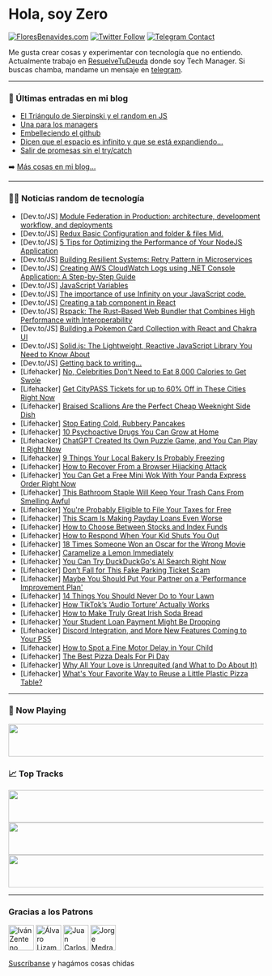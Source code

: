 # Hola, soy Zero

[![FloresBenavides.com](https://img.shields.io/website?down_message=oops&label=MiBlog&style=for-the-badge&up_message=online&url=https%3A%2F%2Ffloresbenavides.com)](https://floresbenavides.com) [![Twitter Follow](https://img.shields.io/twitter/follow/ZeroDragon?color=%231DA1F2&label=Follow&logo=twitter&logoColor=ffffff&style=for-the-badge)](https://twitter.com/zerodragon) [![Telegram Contact](https://img.shields.io/badge/escr%C3%ADbeme-ZeroDragon-%2326A5E4?style=for-the-badge&logo=telegram)](https://t.me/zerodragon)

Me gusta crear cosas y experimentar con tecnología que no entiendo.
Actualmente trabajo en [ResuelveTuDeuda](http://github.com/resuelve) donde soy Tech Manager.
Si buscas chamba, mandame un mensaje en [telegram](https://t.me/zerodragon).

---

### 📕 Últimas entradas en mi blog
<!-- BLOG-POST-LIST:START -->
- [El Triángulo de Sierpinski y el random en JS](https://floresbenavides.com/el-triangulo-de-sierpinski-y-el-random-en-js/)
- [Una para los managers](https://floresbenavides.com/una-para-los-managers/)
- [Embelleciendo el github](https://floresbenavides.com/embelleciendo-el-github/)
- [Dicen que el espacio es infinito y que se está expandiendo…](https://floresbenavides.com/dicen-que-el-espacio-es-infinito-y-que-se-esta-expandiendo/)
- [Salir de promesas sin el try/catch](https://floresbenavides.com/salir-de-promesas-sin-el-try-catch/)
<!-- BLOG-POST-LIST:END -->

➡️ [Más cosas en mi blog...](https://floresbenavides.com)

---

### 👨‍💻 Noticias random de tecnología
<!-- TECH-POSTS:START -->
- [Dev.to/JS] [Module Federation in Production: architecture, development workflow, and deployments](https://dev.to/burhanuday/module-federation-in-production-architecture-development-workflow-and-deployments-3ahf)
- [Dev.to/JS] [Redux Basic Configuration and folder &amp; files Mid.](https://dev.to/jriveraddiaz/redux-basic-configuration-and-folder-files-mid-48ef)
- [Dev.to/JS] [5 Tips for Optimizing the Performance of Your NodeJS Application](https://dev.to/devhoangkien/5-tips-for-optimizing-the-performance-of-your-nodejs-application-2b68)
- [Dev.to/JS] [Building Resilient Systems: Retry Pattern in Microservices](https://dev.to/apoorvtyagi/building-resilient-systems-retry-pattern-in-microservices-1ngj)
- [Dev.to/JS] [Creating AWS CloudWatch Logs using .NET Console Application: A Step-by-Step Guide](https://dev.to/dileepamabulage/creating-aws-cloudwatch-logs-using-net-console-application-a-step-by-step-guide-2a1m)
- [Dev.to/JS] [JavaScript Variables](https://dev.to/cooptothe/javascript-variables-23bl)
- [Dev.to/JS] [The importance of use Infinity on your JavaScript code.](https://dev.to/jesusjimenezc/the-importance-of-use-infinity-on-your-javascript-code-28cb)
- [Dev.to/JS] [Creating a tab component in React](https://dev.to/michaelburrows/creating-a-tab-component-in-react-46hk)
- [Dev.to/JS] [Rspack: The Rust-Based Web Bundler that Combines High Performance with Interoperability](https://dev.to/valorsoftware/rspack-the-rust-based-web-bundler-that-combines-high-performance-with-interoperability-45m8)
- [Dev.to/JS] [Building a Pokemon Card Collection with React and Chakra UI](https://dev.to/kristend/building-a-pokemon-card-collection-with-react-and-chakra-ui-1odc)
- [Dev.to/JS] [Solid.js: The Lightweight, Reactive JavaScript Library You Need to Know About](https://dev.to/brunoromero/solidjs-the-lightweight-reactive-javascript-library-you-need-to-know-about-4nnb)
- [Dev.to/JS] [Getting back to writing...](https://dev.to/resotap/getting-back-to-writing-5cg7)
- [Lifehacker] [No, Celebrities Don&#39;t Need to Eat 8,000 Calories to Get Swole](https://lifehacker.com/no-celebrities-dont-need-to-eat-8-000-calories-to-get-1850208846)
- [Lifehacker] [Get CityPASS Tickets for up to 60% Off in These Cities Right Now](https://lifehacker.com/get-citypass-tickets-for-up-to-60-off-in-these-cities-1850208748)
- [Lifehacker] [Braised Scallions Are the Perfect Cheap Weeknight Side Dish](https://lifehacker.com/braised-scallions-are-the-perfect-cheap-weeknight-side-1850209034)
- [Lifehacker] [Stop Eating Cold, Rubbery Pancakes](https://lifehacker.com/stop-eating-cold-rubbery-pancakes-1850207799)
- [Lifehacker] [10 Psychoactive Drugs You Can Grow at Home](https://lifehacker.com/10-psychoactive-drugs-you-can-grow-at-home-1850208296)
- [Lifehacker] [ChatGPT Created Its Own Puzzle Game, and You Can Play It Right Now](https://lifehacker.com/chatgpt-created-its-own-puzzle-game-and-you-can-play-i-1850207733)
- [Lifehacker] [9 Things Your Local Bakery Is Probably Freezing](https://lifehacker.com/9-things-your-local-bakery-is-probably-freezing-1850207246)
- [Lifehacker] [How to Recover From a Browser Hijacking Attack](https://lifehacker.com/how-to-recover-from-a-browser-hijacking-attack-1850206361)
- [Lifehacker] [You Can Get a Free Mini Wok With Your Panda Express Order Right Now](https://lifehacker.com/you-can-get-a-free-mini-wok-with-your-panda-express-ord-1850207507)
- [Lifehacker] [This Bathroom Staple Will Keep Your Trash Cans From Smelling Awful](https://lifehacker.com/this-bathroom-staple-will-keep-your-trash-cans-from-sme-1850207453)
- [Lifehacker] [You&#39;re Probably Eligible to File Your Taxes for Free](https://lifehacker.com/youre-probably-eligible-to-file-your-taxes-for-free-1850207431)
- [Lifehacker] [This Scam Is Making Payday Loans Even Worse](https://lifehacker.com/this-scam-is-making-payday-loans-even-worse-1850205618)
- [Lifehacker] [How to Choose Between Stocks and Index Funds](https://lifehacker.com/how-to-choose-between-stocks-and-index-funds-1850204507)
- [Lifehacker] [How to Respond When Your Kid Shuts You Out](https://lifehacker.com/how-to-respond-when-your-kid-shuts-you-out-1850202747)
- [Lifehacker] [18 Times Someone Won an Oscar for the Wrong Movie](https://lifehacker.com/18-times-someone-won-an-oscar-for-the-wrong-movie-1850197213)
- [Lifehacker] [Caramelize a Lemon Immediately](https://lifehacker.com/caramelize-a-lemon-immediately-1850204476)
- [Lifehacker] [You Can Try DuckDuckGo&#39;s AI Search Right Now](https://lifehacker.com/you-can-try-duckduckgos-ai-search-right-now-1850203857)
- [Lifehacker] [Don’t Fall for This Fake Parking Ticket Scam](https://lifehacker.com/don-t-fall-for-this-fake-parking-ticket-scam-1850204139)
- [Lifehacker] [Maybe You Should Put Your Partner on a &#39;Performance Improvement Plan&#39;](https://lifehacker.com/maybe-you-should-put-your-partner-on-a-performance-impr-1850199254)
- [Lifehacker] [14 Things You Should Never Do to Your Lawn](https://lifehacker.com/14-things-you-should-never-do-to-your-lawn-1850203382)
- [Lifehacker] [How TikTok’s ‘Audio Torture’ Actually Works](https://lifehacker.com/how-tiktok-s-audio-torture-actually-works-1850203899)
- [Lifehacker] [How to Make Truly Great Irish Soda Bread](https://lifehacker.com/how-to-make-truly-great-irish-soda-bread-1850203472)
- [Lifehacker] [Your Student Loan Payment Might Be Dropping](https://lifehacker.com/your-student-loan-payment-might-be-dropping-1850203158)
- [Lifehacker] [Discord Integration, and More New Features Coming to Your PS5](https://lifehacker.com/discord-integration-and-more-new-features-coming-to-yo-1850202421)
- [Lifehacker] [How to Spot a Fine Motor Delay in Your Child](https://lifehacker.com/how-to-spot-a-fine-motor-delay-in-your-child-1850200747)
- [Lifehacker] [The Best Pizza Deals For Pi Day](https://lifehacker.com/the-best-pizza-deals-for-pi-day-1850200301)
- [Lifehacker] [Why All Your Love is Unrequited &lpar;and What to Do About It&rpar;](https://lifehacker.com/why-all-your-love-is-unrequited-and-what-to-do-about-i-1850199210)
- [Lifehacker] [What&#39;s Your Favorite Way to Reuse a Little Plastic Pizza Table?](https://lifehacker.com/whats-your-favorite-way-to-reuse-a-little-plastic-pizza-1850199512)<!-- TECH-POSTS:END -->

---

### 🎵 Now Playing
<a href="https://spotify-now-playing-dun.vercel.app/now-playing?open"><img src="https://spotify-now-playing-dun.vercel.app/now-playing" width="540" height="64"></a>

### 📈 Top Tracks
<a href="https://spotify-now-playing-dun.vercel.app/top-tracks?i=1&open"><img src="https://spotify-now-playing-dun.vercel.app/top-tracks?i=1" width="540" height="64"></a>
<a href="https://spotify-now-playing-dun.vercel.app/top-tracks?i=2&open"><img src="https://spotify-now-playing-dun.vercel.app/top-tracks?i=2" width="540" height="64"></a>
<a href="https://spotify-now-playing-dun.vercel.app/top-tracks?i=3&open"><img src="https://spotify-now-playing-dun.vercel.app/top-tracks?i=3" width="540" height="64"></a>

---

### Gracias a los Patrons
[<img src="https://avatars.githubusercontent.com/u/243380?v=4" alt="Iván Zenteno" width="50px">](https://github.com/k001) [<img src="https://avatars.githubusercontent.com/u/19955639?v=4" alt="Álvaro Lizama" width="50px">](https://github.com/alvarolizama) [<img src="https://avatars.githubusercontent.com/u/2718753?v=4" alt="Juan Carlos Ruiz" width="50px">](https://github.com/JuanCrg90) [<img src="https://avatars.githubusercontent.com/u/37025?v=4" alt="Jorge Medrano" width="50px">](https://github.com/h1pp1e) 

[Suscríbanse](https://www.patreon.com/zerodragon) y hagámos cosas chidas
